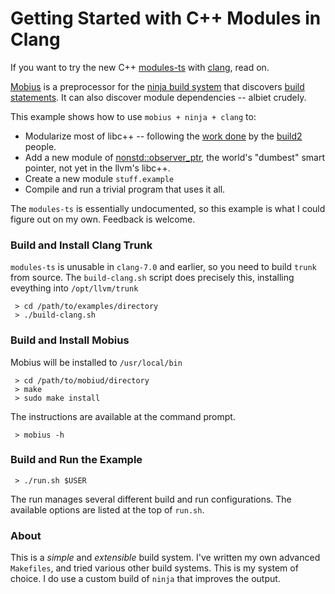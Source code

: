 
# Getting Started with C++ Modules in Clang #

If you want to try the new C++ [modules-ts](wg21.link/n4720) with [clang](https://clang.llvm.org/), read on.

[Mobius](https://github.com/aaron-michaux/mobius) is a preprocessor for the [ninja build system](https://ninja-build.org/) that discovers [build statements](https://ninja-build.org/manual.html#_build_statements).
It can also discover module dependencies -- albiet crudely.

This example shows how to use `mobius + ninja + clang` to:

 * Modularize most of libc++ -- following the [work done](https://github.com/build2/libstd-modules) by the [build2](https://build2.org/) people.
 * Add a new module of [nonstd::observer_ptr](https://en.cppreference.com/w/cpp/experimental/observer_ptr), the world's "dumbest" smart pointer, not yet in the llvm's libc++.
 * Create a new module `stuff.example`
 * Compile and run a trivial program that uses it all.

The `modules-ts` is essentially undocumented, so this example is what I could figure out on my own.
Feedback is welcome.

### Build and Install Clang Trunk ###

`modules-ts` is unusable in `clang-7.0` and earlier, so you need to build `trunk` from source.
The `build-clang.sh` script does precisely this, installing eveything into `/opt/llvm/trunk`

```
 > cd /path/to/examples/directory
 > ./build-clang.sh
```

### Build and Install Mobius ###

Mobius will be installed to `/usr/local/bin`

```
 > cd /path/to/mobiud/directory
 > make
 > sudo make install
```

The instructions are available at the command prompt.

```
 > mobius -h
```

### Build and Run the Example ###

```
 > ./run.sh $USER
```

The run manages several different build and run configurations.
The available options are listed at the top of `run.sh`.

### About ###

This is a _simple_ and _extensible_ build system.
I've written my own advanced `Makefiles`, and tried various other build
systems.
This is my system of choice.
I do use a custom build of `ninja` that improves the output.

